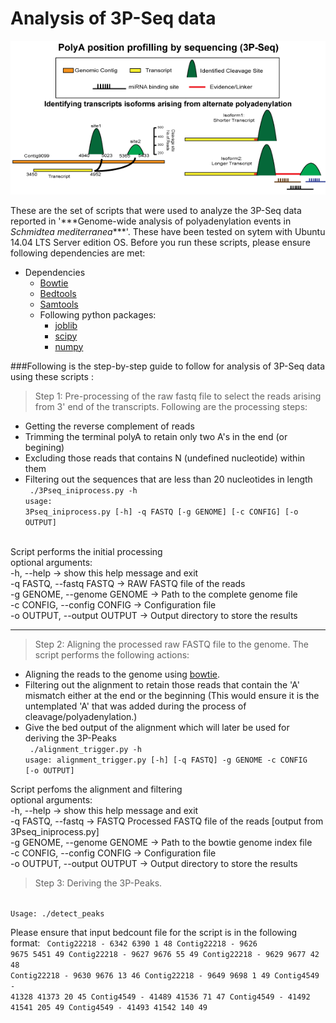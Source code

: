 # Analysis of 3P-Seq data

<p align="center">
<img src="https://github.com/VairavanL/3PSeq_analysis/blob/master/3P_Header.gif"/>
</p>
These are the set of scripts that were used to analyze the 3P-Seq data reported in '***Genome-wide analysis of polyadenylation events in <i>Schmidtea mediterranea</i>***'. These have been tested on sytem with Ubuntu 14.04 LTS Server edition OS. Before you run these scripts, please ensure following dependencies are met:

* Dependencies
  * <a href="http://bowtie-bio.sourceforge.net/index.shtml" target="_blank">Bowtie</a>
  * <a href="http://bedtools.readthedocs.org/en/latest/" target="_blank">Bedtools</a>
  * <a href="http://samtools.sourceforge.net/">Samtools</a>
  * Following python packages:
    * <a href="https://pypi.python.org/pypi/joblib">joblib</a>
    * <a href="http://www.scipy.org/">scipy</a>
    * <a href="http://www.numpy.org/">numpy</a>

###Following is the step-by-step guide to follow for analysis of 3P-Seq data using these scripts :
> Step 1: Pre-processing of the raw fastq file to select the reads arising from 3' end of the transcripts. Following are the processing steps:<br/>
  * Getting the reverse complement of reads
  * Trimming the terminal polyA to retain only two A's in the end (or begining)
  * Excluding those reads that contains N (undefined nucleotide) within them
  * Filtering out the sequences that are less than 20 nucleotides in length <br/>
<code> ./3Pseq_iniprocess.py -h </code><br/>
<code>usage: 3Pseq_iniprocess.py [-h] -q FASTQ [-g GENOME] [-c CONFIG] [-o OUTPUT] </code><br/>

Script performs the initial processing <br/>
optional arguments: <br/>
-h, --help -> show this help message and exit <br/>
-q FASTQ, --fastq FASTQ ->  RAW FASTQ file of the reads <br/>
-g GENOME, --genome GENOME -> Path to the complete genome file <br/>
-c CONFIG, --config CONFIG -> Configuration file <br/>
-o OUTPUT, --output OUTPUT -> Output directory to store the results <br/>

- - - -

> Step 2: Aligning the processed raw FASTQ file to the genome. The script performs the following actions:
  * Aligning the reads to the genome using <a href="http://bowtie-bio.sourceforge.net/index.shtml" target="_blank">bowtie</a>.</br>
  * Filtering out the alignment to retain those reads that contain the 'A' mismatch either at the end or the beginning (This would ensure it is the untemplated 'A' that was added during the process of cleavage/polyadenylation.)<br/>
  * Give the bed output of the alignment which will later be used for deriving the 3P-Peaks <br/>
<code> ./alignment_trigger.py -h</code><br/>
<code>usage: alignment_trigger.py [-h] [-q FASTQ] -g GENOME -c CONFIG [-o OUTPUT]</code><br/>

Script perfoms the alignment and filtering <br/>
optional arguments: <br/>
-h, --help -> show this help message and exit <br/>
-q FASTQ, --fastq  -> FASTQ Processed FASTQ file of the reads [output from 3Pseq_iniprocess.py] </br>
-g GENOME, --genome GENOME -> Path to the bowtie genome index file </br>
-c CONFIG, --config CONFIG -> Configuration file </br>
-o OUTPUT, --output OUTPUT -> Output directory to store the results </br>

> Step 3: Deriving the 3P-Peaks.<br/>
<code>
Usage: ./detect_peaks <bedcount_file> <readcut-off>
</code>

Please ensure that input bedcount file for the script is in the following format:
<code>
Contig22218     -       6342    6390    1       48
Contig22218     -       9626    9675    5451    49
Contig22218     -       9627    9676    55      49
Contig22218     -       9629    9677    42      48
Contig22218     -       9630    9676    13      46
Contig22218     -       9649    9698    1       49
Contig4549      -       41328   41373   20      45
Contig4549      -       41489   41536   71      47
Contig4549      -       41492   41541   205     49
Contig4549      -       41493   41542   140     49
</code>


